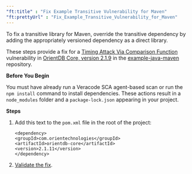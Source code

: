 ```yaml
---
"ft:title" : "Fix Example Transitive Vulnerability for Maven"
"ft:prettyUrl" : "Fix_Example_Transitive_Vulnerability_for_Maven"
---
```


To fix a transitive library for Maven, override the transitive dependency by adding the appropriately versioned dependency as a direct library.

These steps provide a fix for a [Timing Attack Via Comparison Function](https://www.sourceclear.com/registry/vulnerabilities/2345) vulnerability in [OrientDB Core, version 2.1.9](https://www.sourceclear.com/registry/libraries/1288?version=2.1.9) in the [example-java-maven](https://github.com/srcclr/example-java-maven) repository.

<p font-size="13pt"><b>Before You Begin</b></p>

You must have already run a Veracode SCA agent-based scan or run the `npm install` command to install dependencies. These actions result in a `node_modules` folder and a `package-lock.json` appearing in your project. 

<p font-size="13pt"><b>Steps</b></p>

1. Add this text to the `pom.xml` file in the root of the project:

    ```
    <dependency>
    <groupId>com.orientechnologies</groupId>
    <artifactId>orientdb-core</artifactId>
    <version>2.1.11</version>
    </dependency>
    ```

2. [Validate the fix](https://docs.veracode.com/r/Validating_Fixed_Agent_Based_Scan_Results).
